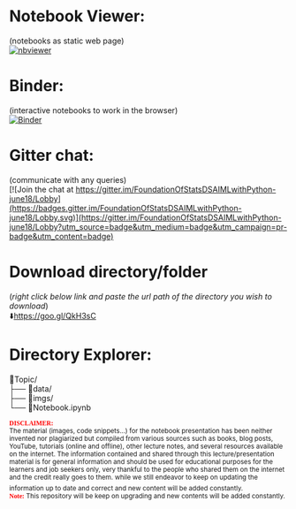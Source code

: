 # Notebook Viewer:  
(notebooks as static web page)  
[![nbviewer](https://user-images.githubusercontent.com/2791223/29387450-e5654c72-8294-11e7-95e4-090419520edb.png)](https://nbviewer.jupyter.org/github/sumendar/AppliedStatsDSMLAIwithPython-june18/tree/master/)

# Binder:
(interactive notebooks to work in the browser)  
[![Binder](https://mybinder.org/badge_logo.svg)](https://mybinder.org/v2/gh/sumendar/FoundationOfStatsDSAIMLwithPython-june18/master)

# Gitter chat: 
(communicate with any queries)  
[![Join the chat at https://gitter.im/FoundationOfStatsDSAIMLwithPython-june18/Lobby](https://badges.gitter.im/FoundationOfStatsDSAIMLwithPython-june18/Lobby.svg)](https://gitter.im/FoundationOfStatsDSAIMLwithPython-june18/Lobby?utm_source=badge&utm_medium=badge&utm_campaign=pr-badge&utm_content=badge)
  
# Download directory/folder 
(*right click below link and paste the url path of the directory you wish to download*)  
:arrow_down:https://goo.gl/QkH3sC

# Directory Explorer:      
:open_file_folder:Topic/  
├── :open_file_folder:data/  
├── :open_file_folder:imgs/   
└── :closed_book:Notebook.ipynb  
  
<sub><span style="color:red; font-family:Comic Sans MS">**DISCLAIMER:**</span>  
The material (images, code snippets...) for the notebook presentation has been neither invented nor plagiarized but compiled from various sources such as books, blog posts, YouTube, tutorials (online and offline), other lecture notes, and several resources available on the internet. The information contained and shared through this lecture/presentation material is for general information and should be used for educational purposes for the learners and job seekers only, very thankful to the people who shared them on the internet and the credit really goes to them. while we still endeavor to keep on updating the information up to date and correct and new content will be added constantly.</sub>  
<sub><span style="color:red; font-family:Comic Sans MS">  
 **Note:**</span> This repository will be keep on upgrading and new contents will be added constantly.</sub>    
